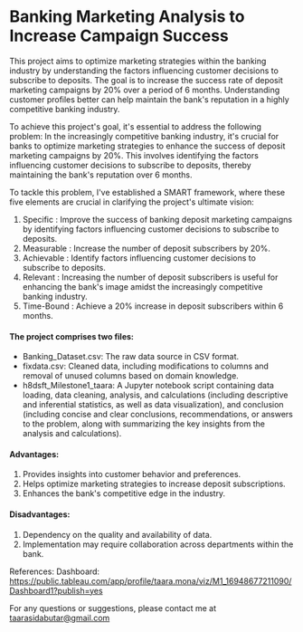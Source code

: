 # Banking Marketing Analysis to Increase Campaign Success

This project aims to optimize marketing strategies within the banking industry by understanding the factors influencing customer decisions to subscribe to deposits. The goal is to increase the success rate of deposit marketing campaigns by 20% over a period of 6 months. Understanding customer profiles better can help maintain the bank's reputation in a highly competitive banking industry.

To achieve this project's goal, it's essential to address the following problem: In the increasingly competitive banking industry, it's crucial for banks to optimize marketing strategies to enhance the success of deposit marketing campaigns by 20%. This involves identifying the factors influencing customer decisions to subscribe to deposits, thereby maintaining the bank's reputation over 6 months.

To tackle this problem, I've established a SMART framework, where these five elements are crucial in clarifying the project's ultimate vision:

1. Specific    : Improve the success of banking deposit marketing campaigns by identifying factors influencing customer decisions to subscribe to deposits.
2. Measurable  : Increase the number of deposit subscribers by 20%.
3. Achievable  : Identify factors influencing customer decisions to subscribe to deposits.
4. Relevant    : Increasing the number of deposit subscribers is useful for enhancing the bank's image amidst the increasingly competitive banking industry.
5. Time-Bound  : Achieve a 20% increase in deposit subscribers within 6 months.


#### The project comprises two files:

- Banking_Dataset.csv: The raw data source in CSV format.
- fixdata.csv: Cleaned data, including modifications to columns and removal of unused columns based on domain knowledge.
- h8dsft_Milestone1_taara: A Jupyter notebook script containing data loading, data cleaning, analysis, and calculations (including descriptive and inferential statistics, as well as data visualization), and conclusion (including concise and clear conclusions, recommendations, or answers to the problem, along with summarizing the key insights from the analysis and calculations).

#### Advantages:

1. Provides insights into customer behavior and preferences.
2. Helps optimize marketing strategies to increase deposit subscriptions.
3. Enhances the bank's competitive edge in the industry.

#### Disadvantages:

1. Dependency on the quality and availability of data.
2. Implementation may require collaboration across departments within the bank.


References:
Dashboard: https://public.tableau.com/app/profile/taara.mona/viz/M1_16948677211090/Dashboard1?publish=yes

For any questions or suggestions, please contact me at taarasidabutar@gmail.com



